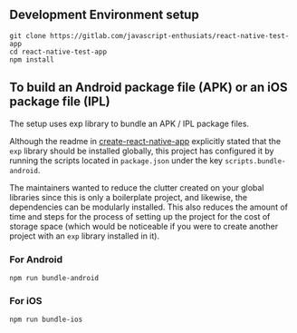 ## Development Environment setup
```
git clone https://gitlab.com/javascript-enthusiats/react-native-test-app
cd react-native-test-app
npm install
```

## To build an Android package file (APK) or an iOS package file (IPL)
The setup uses exp library to bundle an APK / IPL package files.

Although the readme in [create-react-native-app](https://github.com/react-community/create-react-native-app) explicitly stated that the `exp` library should be installed globally, this project has configured it by running the scripts located in `package.json` under the key `scripts.bundle-android`.

The maintainers wanted to reduce the clutter created on your global libraries since this is only a boilerplate project, and likewise, the dependencies can be modularly installed. This also reduces the amount of time and steps for the process of setting up the project for the cost of storage space (which would be noticeable if you were to create another project with an `exp` library installed in it).

### For Android
```
npm run bundle-android
```

### For iOS
```
npm run bundle-ios
```